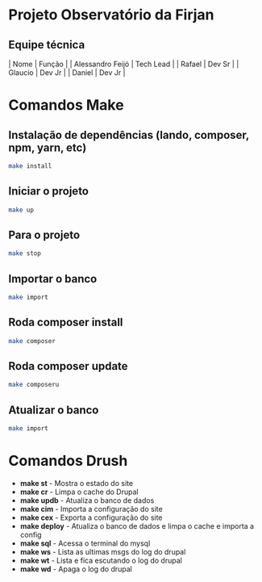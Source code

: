 # Projeto Observatório da Firjan

## Equipe técnica

| Nome | Função |
| Alessandro Feijó | Tech Lead |
| Rafael | Dev Sr |
| Glaucio | Dev Jr |
| Daniel | Dev Jr |


# Comandos Make

## Instalação de dependências (lando, composer, npm, yarn, etc)

```bash
make install
```

## Iniciar o projeto

```bash
make up
```

## Para o projeto

```bash
make stop
```

## Importar o banco

```bash
make import
```

## Roda composer install

```bash
make composer
```

## Roda composer update

```bash
make composeru
```

## Atualizar o banco

```bash
make import
```
# Comandos Drush

- **make st** - Mostra o estado do site
- **make cr** - Limpa o cache do Drupal
- **make updb** - Atualiza o banco de dados
- **make cim** - Importa a configuração do site
- **make cex** - Exporta a configuração do site
- **make deploy** - Atualiza o banco de dados e limpa o cache e importa a config
- **make sql** - Acessa o terminal do mysql
- **make ws** - Lista as ultimas msgs do log do drupal
- **make wt** - Lista e fica escutando o log do drupal
- **make wd** - Apaga o log do drupal
